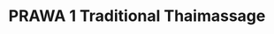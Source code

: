 ---
title: "PRAWA 1 Traditional Thaimassage"
url: /berlin/prawa-1-traditional-thaimassage/
shop: Massage
---